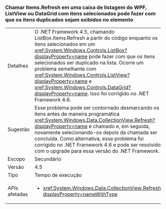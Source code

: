 ### <a name="calling-itemsrefresh-on-a-wpf-listbox-listview-or-datagrid-with-items-selected-can-cause-duplicate-items-to-appear-in-the-element"></a>Chamar Items.Refresh em uma caixa de listagem do WPF, ListView ou DataGrid com itens selecionados pode fazer com que os itens duplicados sejam exibidos no elemento

|   |   |
|---|---|
|Detalhes|O .NET Framework 4.5, chamando ListBox.Items.Refresh a partir do código enquanto os itens selecionados em um <xref:System.Windows.Controls.ListBox?displayProperty=name> pode fazer com que os itens selecionados ser duplicado na lista. Ocorre um problema semelhante com <xref:System.Windows.Controls.ListView?displayProperty=name> e <xref:System.Windows.Controls.DataGrid?displayProperty=name>. Isso foi corrigido no .NET Framework 4.6.|
|Sugestão|Esse problema pode ser contornado desmarcando os itens antes de maneira programática <xref:System.Windows.Data.CollectionView.Refresh?displayProperty=name> é chamado e, em seguida, novamente selecionando-os depois da chamada ser concluída. Como alternativa, esse problema foi corrigido no .NET Framework 4.6 e pode ser resolvido com o upgrade para essa versão do .NET Framework.|
|Escopo|Secundário|
|Versão|4.5|
|Tipo|Tempo de execução|
|APIs afetadas|<ul><li><xref:System.Windows.Data.CollectionView.Refresh?displayProperty=nameWithType></li></ul>|

